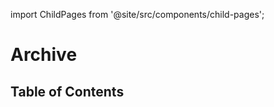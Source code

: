 import ChildPages from '@site/src/components/child-pages';

# Archive

## Table of Contents

<ChildPages depth={2} />
